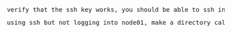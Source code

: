 <pre> verify that the ssh key works, you should be able to ssh into bob@node01 using the new passphrase of the key pairs.</pre> 

<pre> using ssh but not logging into node01, make a directory called dir1 in bob's home directory on node01 from the controlplane server </pre>



